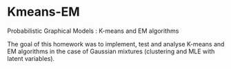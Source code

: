 # Kmeans-EM
Probabilistic Graphical Models : K-means and EM algorithms

The goal of this homework was to implement, test and analyse K-means and EM algorithms in the case of Gaussian mixtures (clustering and MLE with latent variables).
